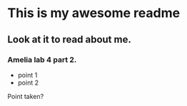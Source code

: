 # This is my awesome readme
## Look at it to read about me. 

### Amelia lab 4 part 2.

- point 1
- point 2

Point taken?
